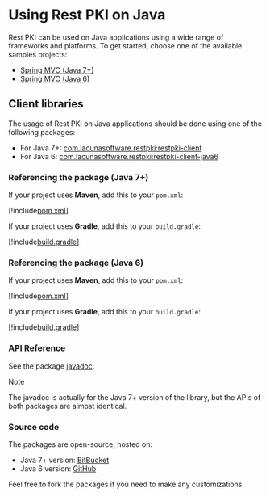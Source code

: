 ﻿# Using Rest PKI on Java

Rest PKI can be used on Java applications using a wide range of frameworks and platforms.
To get started, choose one of the available samples projects:

* [Spring MVC (Java 7+)](mvc.md)
* [Spring MVC (Java 6)](mvc-java6.md)

## Client libraries

The usage of Rest PKI on Java applications should be done using one of the following packages:

* For Java 7+: [com.lacunasoftware.restpki:restpki-client](https://search.maven.org/artifact/com.lacunasoftware.restpki/restpki-client)
* For Java 6: [com.lacunasoftware.restpki:restpki-client-java6](https://search.maven.org/artifact/com.lacunasoftware.restpki/restpki-client-java6)

### Referencing the package (Java 7+)

If your project uses **Maven**, add this to your `pom.xml`:

[!include[pom.xml](../../../../includes/rest-pki/java/maven.md)]

If your project uses **Gradle**, add this to your `build.gradle`:

[!include[build.gradle](../../../../includes/rest-pki/java/gradle.md)]

### Referencing the package (Java 6)

If your project uses **Maven**, add this to your `pom.xml`:

[!include[pom.xml](../../../../includes/rest-pki/java/maven-java6.md)]

If your project uses **Gradle**, add this to your `build.gradle`:

[!include[build.gradle](../../../../includes/rest-pki/java/gradle-java6.md)]

### API Reference

<!-- Direct link to avoid DocFX warning -->
See the package [javadoc](https://docs.lacunasoftware.com/en-us/content/javadocs/restpki-client/).

> [!NOTE]
> The javadoc is actually for the Java 7+ version of the library, but the APIs of both packages are almost identical.

### Source code

The packages are open-source, hosted on:

* Java 7+ version: [BitBucket](https://bitbucket.org/Lacunas/restpki-java-client)
* Java 6 version: [GitHub](https://github.com/LacunaSoftware/RestPkiJava6Client)

Feel free to fork the packages if you need to make any customizations.
